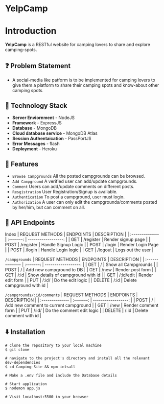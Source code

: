 # YelpCamp
 # Introduction

**YelpCamp** is a RESTful website for camping lovers to share and explore camping-spots.

## ❓ Problem Statement

- A social-media like patform is to be implemented for camping lovers to give them a platform to share their camping spots and know-about other camping spots.

## 🚧 Technology Stack

- **Server Enviornment** - NodeJS
- **Framework** - ExpressJS
- **Database** - MongoDB
- **Cloud database service** - MongoDB Atlas
- **Session Authentaication** - PassPortJS
- **Error Messages** - flash
- **Deployment** - Heroku

## 🔨 Features

- `Browse Campgrounds` All the posted campgrounds can be browsed.
- `Add Campground` A verified user can add/update campgrounds.
- `Comment` Users can add/update comments on different posts.
- `Resgistration` User Registration/Signup is available.
- `Authentication` To post a campground, user must login.
- `Authorization` A user can only edit the campgrounds/comments posted by her/him, but can comment on all.

## 🔨 API Endpoints

Index
| REQUEST METHODS | ENDPOINTS | DESCRIPTION |
| :-------------- | :-------: | ------------------: |
| GET | /register | Render signup page |
| POST | /register | Handle Signup Logic |
| POST | /login | Render Login Page |
| POST | /login | Handle Login logic |
| GET | /logout | Logs out the user |

`/campgrounds`
| REQUEST METHODS | ENDPOINTS | DESCRIPTION |
| :-------------- | :-------: | ------------------: |
| GET | / | Show all Campgrounds |
| POST | / | Add new campground to DB |
| GET | /new | Render post form |
| GET | /:id | Show details of campground with id |
| GET | /:id/edit | Render edit form |
| PUT | /:id/ | Do the edit logic |
| DELETE | /:id | Delete campground with id |

`/campgrounds/:id/comments`
| REQUEST METHODS | ENDPOINTS | DESCRIPTION |
| :-------------- | :-------: | ------------------: |
| POST | / | Add new comment to current campground |
| GET | /new | Render comment form |
| PUT | /:id/ | Do the comment edit logic |
| DELETE | /:id | Delete comment with id |

## ⬇️ Installation

```
# clone the repository to your local machine
$ git clone 

# navigate to the project's directory and install all the relevant dev-dependencies
$ cd Camping-Site && npm intsall

# Make a .env file and include the Database details

# Start application
$ nodemon app.js

# Visit localhost:5500 in your browser
```

